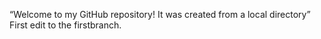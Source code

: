 “Welcome to my GitHub repository! It was created from a local directory”
First edit to the firstbranch.
